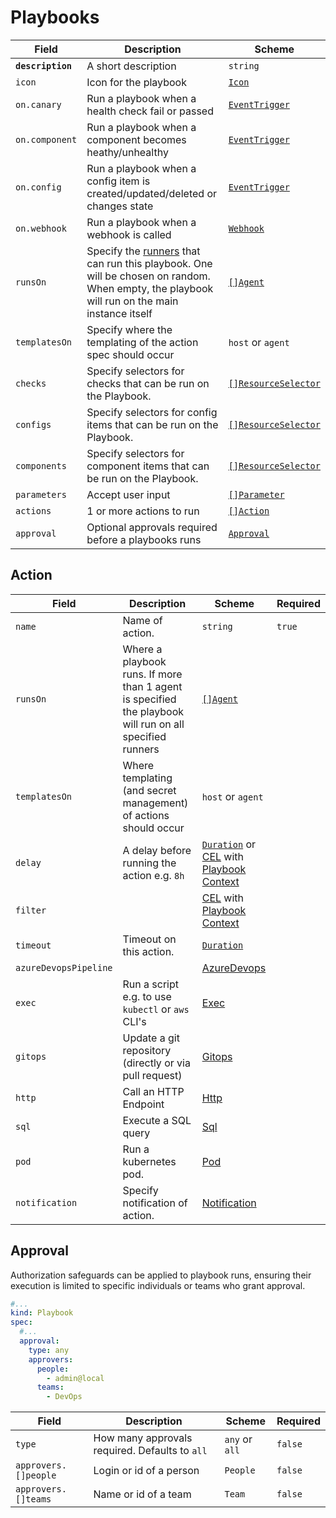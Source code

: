 # Playbooks

| Field         | Description                                                  | Scheme                                               |
| ------------- | ------------------------------------------------------------ | ---------------------------------------------------- |
| **`description`** | A short description                                          | `string`                                             |
| `icon`        | Icon for the playbook                                        | [`Icon`](/reference/types#icon)  |
| `on.canary`    | Run a playbook when a health check fail or passed | [`EventTrigger`](./events#canary) |
| `on.component` | Run a playbook when a component becomes heathy/unhealthy | [`EventTrigger`](./events#component) |
| `on.config` | Run a playbook when a config item is created/updated/deleted or changes state | [`EventTrigger`](./events#config) |
| `on.webhook`   | Run a playbook when a webhook is called | [`Webhook`](./webhooks)    |
| `runsOn`      | Specify the [runners](./runners.md) that can run this playbook. One will be chosen on random. When empty, the playbook will run on the main instance itself |[`[]Agent`](/reference/types#agent)                                         |
| `templatesOn` | Specify where the templating of the action spec should occur | `host` or `agent`                                      |
| `checks`      | Specify selectors for checks that can be run on the Playbook. | [`[]ResourceSelector`](/reference/resource-selector) |
| `configs`     | Specify selectors for config items that can be run on the Playbook. | [`[]ResourceSelector`](/reference/resource-selector) |
| `components`  | Specify selectors for component items that can be run on the Playbook. | [`[]ResourceSelector`](/reference/resource-selector) |
| `parameters`  | Accept user input | [`[]Parameter`](./parameters)                          |
| `actions`     | 1 or more actions to run    | [`[]Action`](#action)                                |
| `approval`    | Optional approvals required before a playbooks runs | [`Approval`](#approval)                    |


## Action

| Field          | Description                                                  | Scheme                                                | Required |
| -------------- | ------------------------------------------------------------ | ----------------------------------------------------- | -------- |
| `name`         | Name of action.                                              | `string`                                              | `true`   |
| `runsOn`       | Where a playbook runs. If more than 1 agent is specified the playbook will run on all specified runners | [`[]Agent`](/reference/types#agent)                  |          |
| `templatesOn`  | Where templating (and secret management) of actions should occur | `host` or `agent`                                     |          |
| `delay`        | A delay before running the action e.g. `8h`                  | [`Duration`](/reference/types#duration)  or  [CEL](/reference/scripting/cel) with [Playbook Context](./context) |          |
| `filter`       |                                                              | [CEL](/reference/scripting/cel) with [Playbook Context](./context)               |          |
| `timeout`      | Timeout on this action.                                      | [`Duration`](/reference/types#duration)                                            |          |
| `azureDevopsPipeline` |                                                              | [AzureDevops](/playbooks/actions/azure_devops_pipeline)                |          |
| `exec`         | Run a script e.g. to use `kubectl` or `aws` CLI's            | [Exec](/playbooks/actions/exec.md)                  |          |
| `gitops`       | Update a git repository (directly or via pull request)       | [Gitops](/playbooks/actions/gitops.md)              |          |
| `http`         | Call an HTTP Endpoint                                        | [Http](/playbooks/actions/http.md)                  |          |
| `sql`          | Execute a SQL query                                          | [Sql](/playbooks/actions/sql.md)                    |          |
| `pod`          | Run a kubernetes pod.                                        | [Pod](/playbooks/actions/pod.md)                    |          |
| `notification` | Specify notification of action.                              | [Notification](/playbooks/actions/notification.md)  |          |


## Approval

Authorization safeguards can be applied to playbook runs, ensuring their execution is limited to specific individuals or teams who grant approval.

```yaml title="approve-kubernetes-scaling.yaml"
#...
kind: Playbook
spec:
  #...
  approval:
    type: any
    approvers:
      people:
        - admin@local
      teams:
        - DevOps
```

| Field       | Description                    | Scheme       | Required |
| ----------- | ------------------------------ | ------------ | -------- |
| `type`      | How many approvals required. Defaults to `all`    | `any` or `all`     | `false`  |
| `approvers.[]people` | Login or id of a person| `People` | `false`  |
| `approvers.[]teams` | Name or id of a team | `Team` | `false`  |

